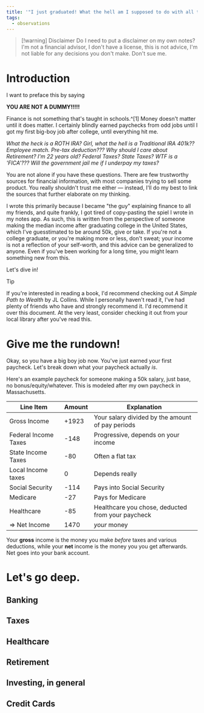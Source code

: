 ```yaml
---
title: '"I just graduated! What the hell am I supposed to do with all this money?"'
tags:
  - observations
---
```

> [!warning] Disclaimer
> Do I need to put a disclaimer on my own notes? I'm not a financial advisor, I don't have a license, this is not advice, I'm not liable for any decisions you don't make. Don't sue me.
# Introduction

I want to preface this by saying

**YOU ARE NOT A DUMMY!!!!!**

Finance is not something that's taught in schools.^[1] Money doesn't matter until it does matter. I certainly blindly earned paychecks from odd jobs until I got my first big-boy job after college, until everything hit me. 

*What the heck is a ROTH IRA?*
*Girl, what the hell is a Traditional IRA*
*401k?? Employee match. Pre-tax deduction???*
*Why should I care about Retirement? I'm 22 years old?*
*Federal Taxes? State Taxes? WTF is a 'FICA'???*
*Will the government jail me if I underpay my taxes?*

You are not alone if you have these questions. There are few trustworthy sources for financial information, with most companies trying to sell some product. You really shouldn't trust me either — instead, I'll do my best to link the sources that further elaborate on my thinking.

I wrote this primarily because I became "the guy" explaining finance to all my friends, and quite frankly, I got tired of copy-pasting the spiel I wrote in my notes app. As such, this is written from the perspective of someone making the median income after graduating college in the United States, which I've guesstimated to be around 50k, give or take. If you're not a college graduate, or you're making more or less, don't sweat; your income is not a reflection of your self-worth, and this advice can be generalized to anyone. Even if you've been working for a long time, you might learn something new from this.

Let's dive in! 

>[!tip]
>If you're interested in reading a book, I'd recommend checking out *A Simple Path to Wealth* by JL Collins. While I personally haven't read it, I've had plenty of friends who have and strongly recommend it. I'd recommend it over this document. At the very least, consider checking it out from your local library after you've read this.

# Give me the rundown!

Okay, so you have a big boy job now. You've just earned your first paycheck. Let's break down what your paycheck actually *is*.

Here's an example paycheck for someone making a 50k salary, just base, no bonus/equity/whatever. This is modeled after my own paycheck in Massachusetts.

| Line Item            | Amount | Explanation                                       |
| -------------------- | ------ | ------------------------------------------------- |
| Gross Income         | +1923  | Your salary divided by the amount of pay periods  |
| Federal Income Taxes | -148   | Progressive, depends on your income               |
| State Income Taxes   | -80    | Often a flat tax                                  |
| Local Income taxes   | 0      | Depends really                                    |
| Social Security      | -114   | Pays into Social Security                         |
| Medicare             | -27    | Pays for Medicare                                 |
| Healthcare           | -85    | Healthcare you chose, deducted from your paycheck |
| => Net Income        | 1470   | *your* money                                      |
Your **gross** income is the money you make *before* taxes and various deductions, while your **net** income is the money you you get afterwards. Net goes into your bank account.


# Let's go deep.

## Banking

## Taxes



## Healthcare

## Retirement

## Investing, in general

## Credit Cards



[^1]: And I don't want to hear the "oh, it should've been taught in school", face it, you and I would've both slept through it.